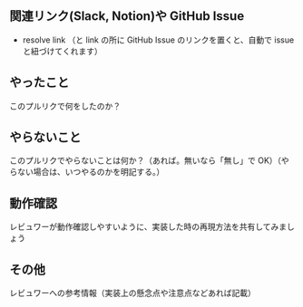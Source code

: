 ## 関連リンク(Slack, Notion)や GitHub Issue

- resolve link
  （と link の所に GitHub Issue のリンクを置くと、自動で issue と紐づけてくれます）

## やったこと

このプルリクで何をしたのか？

## やらないこと

このプルリクでやらないことは何か？（あれば。無いなら「無し」で OK）（やらない場合は、いつやるのかを明記する。）

## 動作確認

レビュワーが動作確認しやすいように、実装した時の再現方法を共有してみましょう

## その他

レビュワーへの参考情報（実装上の懸念点や注意点などあれば記載）
